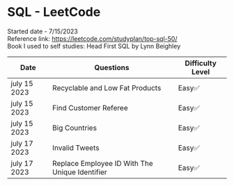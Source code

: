 # SQL - LeetCode
Started date - 7/15/2023 <br>
Reference link: https://leetcode.com/studyplan/top-sql-50/ <br>
Book I used to self studies: Head First SQL by Lynn Beighley

| Date          | Questions     | Difficulty Level |
| ------------- | ------------- | -----------------|
| july 15 2023  | Recyclable and Low Fat Products   | Easy✅     |
| july 15 2023  | Find Customer Referee   | Easy✅     |
| july 15 2023  | Big Countries   | Easy✅     |
| july 17 2023  | Invalid Tweets  | Easy✅     |
| july 17 2023  | Replace Employee ID With The Unique Identifier  | Easy✅     |




